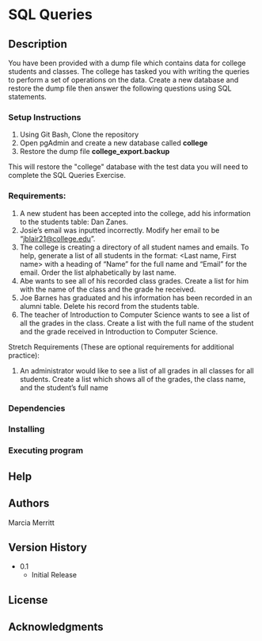 # SQL Queries


## Description
You have been provided with a dump file which contains data for college students and classes. The college has tasked you with writing the queries to perform a set of operations on the data. Create a new database and restore the dump file then answer the following questions using SQL statements.

### Setup Instructions
1. Using Git Bash, Clone the repository
2. Open pgAdmin and create a new database called **college**
3. Restore the dump file **college_export.backup**

This will restore the "college" database with the test data you will need to complete the SQL Queries Exercise.

### Requirements:
1. A new student has been accepted into the college, add his information to the students table: Dan Zanes.
2. Josie’s email was inputted incorrectly. Modify her email to be “jblair21@college.edu”.
3. The college is creating a directory of all student names and emails. To help, generate a list of all students in the format: <Last name, First name> <Email> with a heading of “Name” for the full name and “Email” for the email. Order the list alphabetically by last name.
4. Abe wants to see all of his recorded class grades. Create a list for him with the name of the class and the grade he received.
5. Joe Barnes has graduated and his information has been recorded in an alumni table. Delete his record from the students table.
6. The teacher of Introduction to Computer Science wants to see a list of all the grades in the class. Create a list with the full name of the student and the grade received in Introduction to Computer Science.


Stretch Requirements (These are optional requirements for additional practice):

1. An administrator would like to see a list of all grades in all classes for all students. Create a list which shows all of the grades, the class name, and the student’s full name

### Dependencies

### Installing


### Executing program


## Help

## Authors

Marcia Merritt

## Version History

* 0.1
    * Initial Release

## License

## Acknowledgments